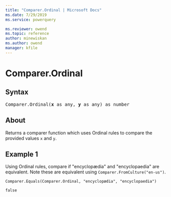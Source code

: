 ```yaml
---
title: "Comparer.Ordinal | Microsoft Docs"
ms.date: 7/29/2019
ms.service: powerquery

ms.reviewer: owend
ms.topic: reference
author: minewiskan
ms.author: owend
manager: kfile
---
```

# Comparer.Ordinal

## Syntax

<pre>
Comparer.Ordinal(<b>x</b> as any, <b>y</b> as any) as number 
</pre> 
  
## About  
Returns a comparer function which uses Ordinal rules to compare the provided values `x` and `y`.

## Example 1
Using Ordinal rules, compare if "encyclopædia" and "encyclopaedia" are equivalent. Note these are equivalent using `Comparer.FromCulture("en-us")`. 

```powerquery-m
Comparer.Equals(Comparer.Ordinal, "encyclopædia", "encyclopaedia")
```

`false`